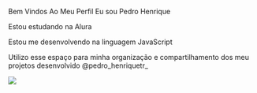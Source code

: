 Bem Vindos Ao Meu Perfil
Eu sou Pedro Henrique

Estou estudando na Alura

Estou me desenvolvendo na linguagem JavaScript

Utilizo esse espaço para minha organização e compartilhamento dos meu projetos desenvolvido
@pedro_henriquetr_


![](https://media1.tenor.com/m/1b7f78CPkhwAAAAd/dr-pepper-child.gif)
